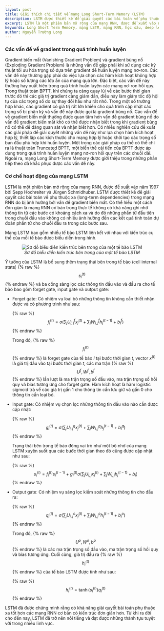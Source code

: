 ```yaml
---
layout: post
title: Giải thích chi tiết về mạng Long Short-Term Memory (LSTM)
description: LSTM được thiết kế để giải quyết các bài toán về phụ thuộc xa (long-term dependencies) trong RNN do bị ảnh hưởng bởi vấn đề gradient biến mất.
excerpt: LSTM là một phiên bản mở rộng của mạng RNN, được đề xuất vào năm 1997 bởi Sepp Hochreiter và Jürgen Schmidhuber. LSTM được thiết kế để giải quyết các bài toán về phụ thuộc xa (long-term dependencies) trong mạng RNN do bị ảnh hưởng bởi vấn đề gradient biến mất. Có thể hiểu một cách đơn giản là mạng RNN cơ bản trong thực tế không có khả năng ghi nhớ thông tin từ các bước có khoảng cách xa và do đó những phần tử đầu tiên trong chuỗi đầu vào không có nhiều ảnh hưởng đến các kết quả tính toán dự đoán phần tử cho chuỗi đầu ra trong các bước sau.
keywords: Long Short Term Memory, mạng LSTM, mạng RNN, học sâu, deep learning
author: Nguyễn Trường Long
---
```


### Các vấn đề về gradient trong quá trình huấn luyện

Gradient biến mất (Vanishing Gradient Problem) và gradient bùng nổ (Exploding Gradient Problem) là những vấn đề gặp phải khi sử dụng các kỹ thuật tối ưu hóa trọng số dựa trên gradient để huấn luyện mạng nơ-ron. Các vấn đề này thường gặp phải do việc lựa chọn các hàm kích hoạt không hợp lý hoặc số lượng các lớp ẩn của mạng quá lớn. Đặc biệt, các vấn đề này thường hay xuất hiện trong quá trình huấn luyện các mạng nơ-ron hồi quy. Trong thuật toán BPTT, khi chúng ta càng quay lùi về các bước thời gian trước đó thì các giá trị gradient càng giảm dần, điều này làm giảm tốc độ hội tụ của các trọng số do sự thay đổi hầu như rất nhỏ. Trong một số trường hợp khác, các gradient có giá trị rất lớn khiến cho quá trình cập nhật các trọng số bị phân kỳ và vấn đề này được gọi là gradient bùng nổ. Các vấn đề về gradient biến mất thường được quan tâm hơn vấn đề gradient bùng nổ do vấn đề gradient biến mất khó có thể được nhận biết trong khi gradient bùng nổ có thể dễ dàng quan sát và nhận biết hơn. Có nhiều nghiên cứu đề xuất các giải pháp để giải quyết những vấn đề này như lựa chọn hàm kích hoạt hợp lý, thiết lập các kích thước cho mạng hợp lý hoặc khởi tạo các trọng số ban đầu phù hợp khi huấn luyện. Một trong các giải pháp cụ thể có thể chỉ ra là thuật toán Truncated BPTT, một biến thể cải tiến của BPTT được áp dụng trong quá trình huấn luyện mạng nơ-ron hồi quy trên các chuỗi dài. Ngoài ra, mạng Long Short-Term Memory được giới thiệu trong những phần tiếp theo đã khắc phục được các vấn đề này.

### Cơ chế hoạt động của mạng LSTM

LSTM là một phiên bản mở rộng của mạng RNN, được đề xuất vào năm 1997 bởi Sepp Hochreiter và Jürgen Schmidhuber. LSTM được thiết kế để giải quyết các bài toán về phụ thuộc xa (long-term dependencies) trong mạng RNN do bị ảnh hưởng bởi vấn đề gradient biến mất. Có thể hiểu một cách đơn giản là mạng RNN cơ bản trong thực tế không có khả năng ghi nhớ thông tin từ các bước có khoảng cách xa và do đó những phần tử đầu tiên trong chuỗi đầu vào không có nhiều ảnh hưởng đến các kết quả tính toán dự đoán phần tử cho chuỗi đầu ra trong các bước sau.

Mạng LSTM bao gồm nhiều tế bào LSTM liên kết với nhau với kiến trúc cụ thể của mỗi tế bào được biểu diễn trong hình.

<figure class="image">
<center>
  <img src="https://nguyentruonglong.net/images/LSTMCell.png" alt="Sơ đồ biểu diễn kiến trúc bên trong của một tế bào LSTM">
  <figcaption><i>Sơ đồ biểu diễn kiến trúc bên trong của một tế bào LSTM</i></figcaption>
</center>
</figure>

Ý tưởng của LSTM là bổ sung thêm trạng thái bên trong tế bào (cell internal state) {% raw %}$$s_i^{\left( t \right)}$${% endraw %} và ba cổng sàng lọc các thông tin đầu vào và đầu ra cho tế bào bao gồm forget gate, input gate và output gate:

- Forget gate: Có nhiệm vụ loại bỏ những thông tin không cần thiết nhận được và có phương trình như sau:

	{% raw %}
	$$\begin{equation}
	f^{(t)}_{i} = \sigma \Bigg( \sum_{j} U^{f}_{i,j}x^{(t)}_{j} + \sum_{j} W^{f}_{i,j}h^{(t-1)}_{j} + b^{f}_{i} \Bigg)
	\end{equation}$$
	{% endraw %}

	Trong đó, {% raw %}$$f_i^{\left( t \right)}$${% endraw %} là forget gate của tế bào $i$ tại bước thời gian $t$, vector $x^{(t)}$ là giá trị đầu vào tại bước thời gian $t$, các ma trận {% raw %}$${U^f},\,{W^f},\,{b^f}$${% endraw %} lần lượt là ma trận trọng số đầu vào, ma trận trọng số hồi quy và bias tương ứng cho forget gate. Hàm kích hoạt là hàm logistic sigmoid trả về các giá trị gần $1$ cho thông tin cần lưu giữ và gần $0$ cho thông tin cần loại bỏ.
	
- Input gate: Có nhiệm vụ chọn lọc những thông tin đầu vào nào cần được cập nhật:

	{% raw %}
	$$\begin{equation}
		g^{(t)}_{i} = \sigma \Bigg( \sum_{j} U^{g}_{i,j}x^{(t)}_{j} + \sum_{j} W^{g}_{i,j}h^{(t-1)}_{j} + b^{g}_{i} \Bigg)
	\end{equation}$$
	{% endraw %}

	Trạng thái bên trong tế bào đóng vai trò như một bộ nhớ của mạng LSTM xuyên suốt qua các bước thời gian theo đó cũng được cập nhật như sau:

	{% raw %}
	$$\begin{equation}
	s^{(t)}_{i} = f^{(t)}_{i}s^{(t-1)}_{i} + g^{(t)}_{i}\sigma \Bigg( \sum_{j} U_{i,j}x^{(t)}_{j} + \sum_{j} W_{i,j}h^{(t-1)}_{j} + b_{i} \Bigg)
	\end{equation}$$
	{% endraw %}

- Output gate: Có nhiệm vụ sàng lọc kiểm soát những thông tin cho đầu ra:

	{% raw %}
	$$\begin{equation}
		q^{(t)}_{i} = \sigma \Bigg( \sum_{j} U^{o}_{i,j}x^{(t)}_{j} + \sum_{j} W^{o}_{i,j}h^{(t-1)}_{j} + b^{o}_{i} \Bigg)
	\end{equation}$$
	{% endraw %}

	Trong đó, {% raw %}$${U^o},\,{W^o},\,{b^o}$${% endraw %} là các ma trận trọng số đầu vào, ma trận trọng số hồi quy và bias tương ứng. Cuối cùng, giá trị đầu ra {% raw %}$$h_i^{\left( t \right)}$${% endraw %} của tế bào LSTM được tính như sau:

	{% raw %}
	$$\begin{equation}
			h_i^{\left( t \right)} = \tanh \left( {s_i^{\left( t \right)}} \right)q_i^{\left( t \right)}
	\end{equation}$$
	{% endraw %}

LSTM đã được chứng minh rằng có khả năng giải quyết bài toán phụ thuộc xa tốt hơn các mạng RNN cơ bản có kiến trúc đơn giản hơn. Từ khi ra đời cho đến nay, LSTM đã trở nên nổi tiếng và đạt được những thành tựu tuyệt vời trong nhiều lĩnh vực.

